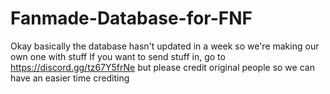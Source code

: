 # Fanmade-Database-for-FNF
Okay basically the database hasn't updated in a week so we're making our own one with stuff
If you want to send stuff in, go to https://discord.gg/tz67Y5frNe but please credit original people so we can have an easier time crediting
